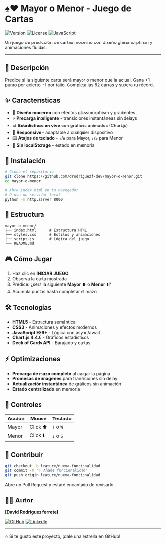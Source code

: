 # ♠️♥️ Mayor o Menor - Juego de Cartas

![Version](https://img.shields.io/badge/version-2.0.0-blue.svg)
![License](https://img.shields.io/badge/license-MIT-green.svg)
![JavaScript](https://img.shields.io/badge/JavaScript-ES6+-yellow.svg)

Un juego de predicción de cartas moderno con diseño glassmorphism y animaciones fluidas.

---

## 🎯 Descripción

Predice si la siguiente carta será mayor o menor que la actual. Gana +1 punto por acierto, -1 por fallo. Completa las 52 cartas y supera tu récord.

## ✨ Características

- 🎨 **Diseño moderno** con efectos glassmorphism y gradientes
- ⚡ **Precarga inteligente** - transiciones instantáneas sin delays
- 📊 **Estadísticas en vivo** con gráficos animados (Chart.js)
- 📱 **Responsive** - adaptable a cualquier dispositivo
- ⌨️ **Atajos de teclado** - `↑`/`W` para Mayor, `↓`/`S` para Menor
- 💾 **Sin localStorage** - estado en memoria

## 🚀 Instalación

```bash
# Clona el repositorio
git clone https://github.com/drodriguezf-dev/mayor-o-menor.git
cd mayor-o-menor

# Abre index.html en tu navegador
# O usa un servidor local
python -m http.server 8000
```

## 📁 Estructura

```
mayor-o-menor/
├── index.html      # Estructura HTML
├── styles.css      # Estilos y animaciones
├── script.js       # Lógica del juego
└── README.md
```

## 🎮 Cómo Jugar

1. Haz clic en **INICIAR JUEGO**
2. Observa la carta mostrada
3. Predice: ¿será la siguiente **Mayor** ⬆️ o **Menor** ⬇️?
4. Acumula puntos hasta completar el mazo

## 🛠️ Tecnologías

- **HTML5** - Estructura semántica
- **CSS3** - Animaciones y efectos modernos
- **JavaScript ES6+** - Lógica con async/await
- **Chart.js 4.4.0** - Gráficos estadísticos
- **Deck of Cards API** - Barajado y cartas

## ⚡ Optimizaciones

- **Precarga de mazo completo** al cargar la página
- **Promesas de imágenes** para transiciones sin delay
- **Actualización instantánea** de gráficos sin animación
- **Estado centralizado** en memoria

## 🎯 Controles

| Acción | Mouse | Teclado |
|--------|-------|---------|
| Mayor | Click ⬆️ | `↑` o `W` |
| Menor | Click ⬇️ | `↓` o `S` |

## 🤝 Contribuir

```bash
git checkout -b feature/nueva-funcionalidad
git commit -m "✨ Añade funcionalidad"
git push origin feature/nueva-funcionalidad
```

Abre un Pull Request y estaré encantado de revisarlo.


## 👨‍💻 Autor

**[David Rodriguez ferrete]**

[![GitHub](https://img.shields.io/badge/GitHub-100000?style=flat&logo=github&logoColor=white)](https://github.com/drodriguezf-dev)
[![LinkedIn](https://img.shields.io/badge/LinkedIn-0077B5?style=flat&logo=linkedin&logoColor=white)](https://linkedin.com/in/david-rodriguez-ferrete)

---

⭐ Si te gustó este proyecto, ¡dale una estrella en GitHub!